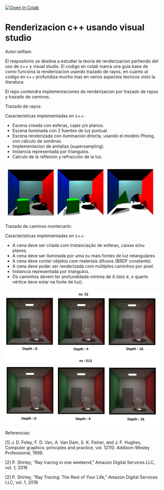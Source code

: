 <a href="https://colab.research.google.com/drive/1nFzxd5G2phwIOh-FdCCccFwc9oo0B09z?usp=sharing"><img src="https://colab.research.google.com/assets/colab-badge.svg" alt="Open In Colab"></a>

# Renderizacion c++ usando visual studio

Autor:william

El respositorio se destina a estudiar la teoria de renderizacion partiendo del uso de c++ y visual studio. El codigo en colab marca una guia base de como funciona la renderizacion usando trazado de rayos, en cuanto al codigo en c++ profundiza mucho mas en varios aspectos teoricos visto la literatura.

El repo contendra implementaciones de renderizacion por trazado de rayos y trazado de caminos.

Trazado de rayos:

Caracteristicas implementadas en c++:

- Escena creada con esferas, cajas y/o planos.
- Escena iluminada con 2 fuentes de luz puntual.
- Escena renderizada con iluminacion directa, usando el modelo Phong, con cálculo de sombras.
- Implementacion de antialias (supersampling).
- Instancia representada por triangulos.
- Calculo de la reflexión y refracción de la luz.

<h3 align="center">
  <img src="imagenes/test2.png" width="600">
</h3>

Trazado de caminos montecarlo:

Caracteristicas implementadas en c++:

- A cena deve ser criada com Instanciação de esferas, caixas e/ou planos.
- A cena deve ser iluminada por uma ou mais fontes de luz retangulares
- A cena deve conter objetos com materiais difusos (BRDF constante).
- A cena deve poder ser renderizada com múltiplos caminhos por pixel.
- Instancia representada por triangulos.
- Os caminhos devem ter profundidade mínima de 4 (isto é, o quarto vértice deve estar na
fonte de luz).

<h3 align="center">
  <img src="imagenes/experimento 1.png" width="600">
</h3>



Referencias:

[1] J. D. Foley, F. D. Van, A. Van Dam, S. K. Feiner, and J. F. Hughes, Computer
graphics: principles and practice, vol. 12110. Addison-Wesley Professional, 1996.


[2] P. Shirley, “Ray tracing in one weekend,” Amazon Digital Services LLC, vol. 1,
2016

[2] P. Shirley, “Ray Tracing: The Rest of Your Life,” Amazon Digital Services LLC, vol. 1,
2018


